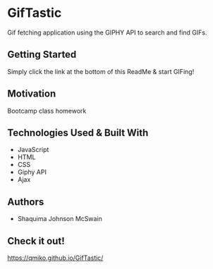 # GifTastic
Gif fetching application using the GIPHY API to search and find GIFs.
## Getting Started
Simply click the link at the bottom of this ReadMe & start GIFing!
## Motivation
Bootcamp class homework
## Technologies Used & Built With
- JavaScript
- HTML
- CSS
- Giphy API
- Ajax
## Authors
- Shaquima Johnson McSwain
## Check it out!
https://qmiko.github.io/GifTastic/
